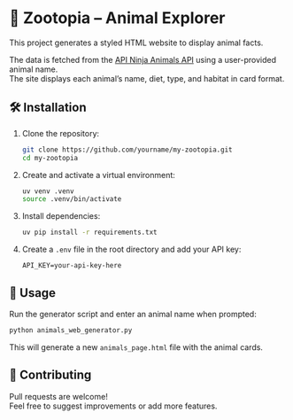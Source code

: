# 🦊 Zootopia – Animal Explorer

This project generates a styled HTML website to display animal facts.

The data is fetched from the [API Ninja Animals API](https://api-ninjas.com/api/animals) using a user-provided animal name.  
The site displays each animal’s name, diet, type, and habitat in card format.

## 🛠 Installation

1. Clone the repository:

   ```bash
   git clone https://github.com/yourname/my-zootopia.git
   cd my-zootopia
   ```

2. Create and activate a virtual environment:

   ```bash
   uv venv .venv
   source .venv/bin/activate
   ```

3. Install dependencies:

   ```bash
   uv pip install -r requirements.txt
   ```

4. Create a `.env` file in the root directory and add your API key:

   ```
   API_KEY=your-api-key-here
   ```

## 🚀 Usage

Run the generator script and enter an animal name when prompted:

```bash
python animals_web_generator.py
```

This will generate a new `animals_page.html` file with the animal cards.

## 🤝 Contributing

Pull requests are welcome!  
Feel free to suggest improvements or add more features.
